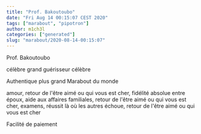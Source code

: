 ```yaml
---
title: "Prof. Bakoutoubo"
date: "Fri Aug 14 00:15:07 CEST 2020"
tags: ["marabout", "pipotron"]
author: m1ch3l
categories: ["generated"]
slug: "marabout/2020-08-14-00:15:07"
---
```


Prof. Bakoutoubo

célèbre grand guérisseur célèbre

Authentique plus grand Marabout du monde

amour, retour de l'être aimé ou qui vous est cher, fidélité absolue entre époux, aide aux affaires familiales, retour de l'être aimé ou qui vous est cher, examens, réussit là où les autres échoue, retour de l'être aimé ou qui vous est cher

Facilité de paiement
